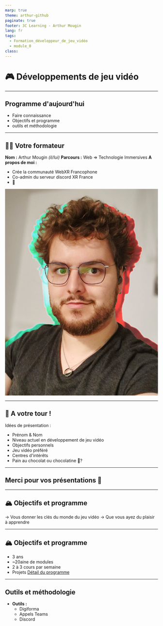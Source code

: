 ```yaml
---
marp: true
theme: arthur-github
paginate: true
footer: 3C Learning - Arthur Mougin
lang: fr
tags:
  - Formation_développeur_de_jeu_vidéo
  - module_0
class:
---
```

# 🎮 Développements de jeu vidéo 


<!-- 
_paginate: false 
_class: lead invert invert_lead
-->

---

## Programme d'aujourd'hui
- Faire connaissance
- Objectifs et programme
- outils et méthodologie


---
## 👨‍🏫 Votre formateur
**Nom :** Arthur Mougin *(il/lui)*
**Parcours :** Web => Technologie Immersives
**A propos de moi :** 
- Crée la communauté WebXR Francophone
- Co-admin du serveur discord XR France
- 🐲

<!-- 
Parcours : 
  - Web (DUT MMI)
  - Découverte du WebVR / WebXR en 2018
  - Licence d'informatique
  - Master en Management des technologies interactives 3D à l'ENSAM (2 ans de formation à Unity)
  - 2 ans travailler sur des plateformes 3D sociales pour le Web
  - 1 an de freelance en développement d'expériences web et de mentorat 
  -->
![bg right:33%](annexes/arthur_mougin_photo_de_profil_professionnelle_compressee.jpg)

---

## 🎤 A votre tour !
Idées de présentation :
- Prénom & Nom
- Niveau actuel en développement de jeu vidéo
- Objectifs personnels
- Jeu vidéo préféré
- Centres d'intérêts
- Pain au chocolat ou chocolatine 🥐?

<!-- 
_footer: 3C Learning - Arthur Mougin
-->

---

##  Merci pour vos présentations 🙏
<!--
_paginate: false 
Nous aurons l'occasion de mieux nous connaître au fil des cours. 
-->

---
##  🏔️ **Objectifs** et programme
→ Vous donner les clés du monde du jeu vidéo
→ Que vous ayez du plaisir à apprendre


---

## 🏔️ Objectifs et **programme**
- 3 ans
- ~20aine de modules
- 2 à 3 cours par semaine
- Projets
[Détail du programme](https://3c-learning.digiforma.net/ts/2004300/program)
<!-- 
Je travaille du lundi au mercredi.
Sachant ca, quand préféreriez vous avoir cours ?

Méthodologie projet 
-->
---

## Outils et méthodologie
- **Outils :** 
  - Digiforma
  - Appels Teams
  - Discord
<!-- 
Digiforma :
C'est la plateforme pédagogique de 3C Learning. Vous y trouverez des modules à faire à votre rythme, des quiz, l'espace de rendu de projet, le replay de nos scéances ensemble, etc